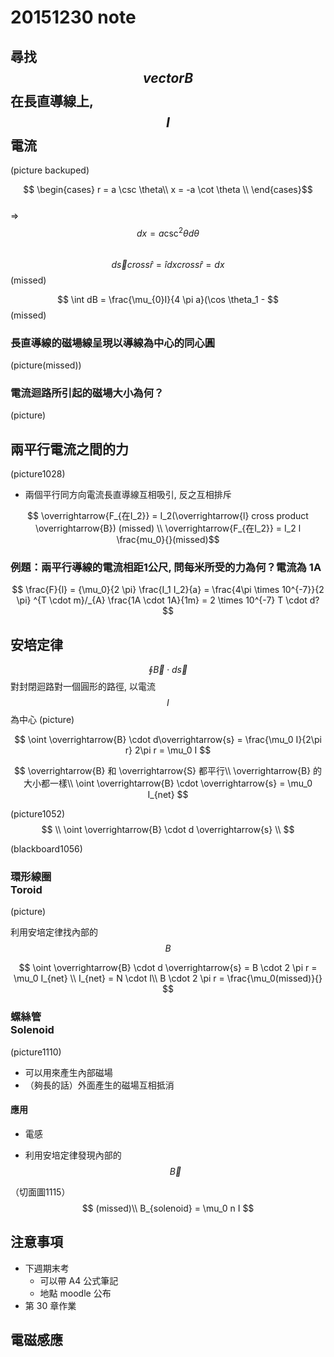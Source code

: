 # 20151230 note
## 尋找 $$ vector B $$ 在長直導線上, $$ I $$ 電流
(picture backuped)

$$ \begin{cases} r = a \csc \theta\\
 x = -a \cot \theta \\
 \end{cases}$$  
=>  $$ dx = a \csc ^2 \theta d \theta $$  
$$ d \overrightarrow{s} cross \hat{r} = \hat{i} dx cross \hat{r} = dx $$
(missed)

$$ \int dB = \frac{\mu_{0}I}{4 \pi a}(\cos \theta_1 -  $$(missed)

### 長直導線的磁場線呈現以導線為中心的同心圓
(picture(missed))

### 電流迴路所引起的磁場大小為何？
(picture)

## 兩平行電流之間的力
(picture1028)

* 兩個平行同方向電流長直導線互相吸引, 反之互相排斥

$$ \overrightarrow{F_{在I_2}} = I_2(\overrightarrow{l} cross product \overrightarrow{B}) (missed) \\
\overrightarrow{F_{在I_2}} = I_2 l \frac{mu_0}{}(missed)$$

### 例題：兩平行導線的電流相距1公尺, 問每米所受的力為何？電流為 1A
$$ \frac{F}{l} = {\mu_0}{2 \pi} \frac{I_1 I_2}{a} = \frac{4\pi \times 10^{-7}}{2 \pi} ^{T \cdot m}/_{A} \frac{1A \cdot 1A}{1m} = 2 \times 10^{-7} T \cdot d? $$

## 安培定律
$$ \oint \overrightarrow{B} \cdot d \overrightarrow{s} $$ 對封閉迴路對一個圓形的路徑, 以電流 $$ I $$ 為中心
(picture)

$$ \oint \overrightarrow{B} \cdot d\overrightarrow{s} = \frac{\mu_0 I}{2\pi r} 2\pi r = \mu_0 I $$

$$ \overrightarrow{B} 和 \overrightarrow{S} 都平行\\
\overrightarrow{B} 的大小都一樣\\  
\oint \overrightarrow{B} \cdot \overrightarrow{s} = \mu_0 I_{net} $$

(picture1052)  
$$ \\
\oint \overrightarrow{B} \cdot d \overrightarrow{s} \\
$$

(blackboard1056)

### 環形線圈<br />Toroid
(picture)

利用安培定律找內部的 $$ B $$

$$
\oint \overrightarrow{B} \cdot d \overrightarrow{s} = B \cdot 2 \pi r = \mu_0 I_{net} \\
I_{net} = N \cdot I\\
B \cdot 2 \pi r = \frac{\mu_0(missed)}{}
$$

### 螺絲管<br />Solenoid
(picture1110)

* 可以用來產生內部磁場
* （夠長的話）外面產生的磁場互相抵消

#### 應用
* 電感


* 利用安培定律發現內部的 $$ \overrightarrow{B}$$

（切面圖1115）
$$
(missed)\\
B_{solenoid} = \mu_0 n I
$$

## 注意事項
* 下週期末考
    * 可以帶 A4 公式筆記
    * 地點 moodle 公布
* 第 30 章作業

## 電磁感應
